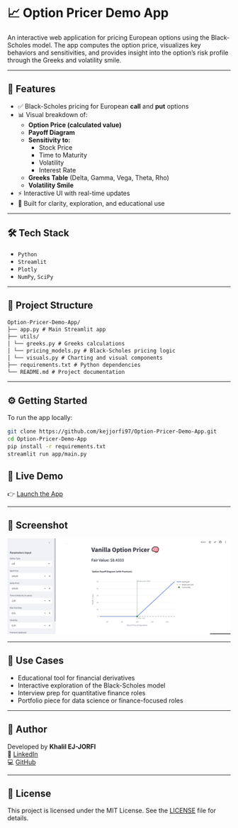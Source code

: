 # 📈 Option Pricer Demo App

An interactive web application for pricing European options using the Black-Scholes model. The app computes the option price, visualizes key behaviors and sensitivities, and provides insight into the option’s risk profile through the Greeks and volatility smile.

---

## 🔧 Features

- ✅ Black-Scholes pricing for European **call** and **put** options  
- 📊 Visual breakdown of:
  - **Option Price (calculated value)**
  - **Payoff Diagram**
  - **Sensitivity to:**
    - Stock Price
    - Time to Maturity
    - Volatility
    - Interest Rate
  - **Greeks Table** (Delta, Gamma, Vega, Theta, Rho)
  - **Volatility Smile**
- ⚡ Interactive UI with real-time updates  
- 🎯 Built for clarity, exploration, and educational use

---

## 🛠️ Tech Stack

- `Python`  
- `Streamlit`  
- `Plotly`  
- `NumPy`, `SciPy`

---

## 📂 Project Structure

``` 
Option-Pricer-Demo-App/
├── app.py # Main Streamlit app
├── utils/
│ └── greeks.py # Greeks calculations
│ └── pricing_models.py # Black-Scholes pricing logic
│ └── visuals.py # Charting and visual components
├── requirements.txt # Python dependencies
└── README.md # Project documentation
```

---


## ⚙️ Getting Started

To run the app locally:

```bash
git clone https://github.com/kejjorfi97/Option-Pricer-Demo-App.git
cd Option-Pricer-Demo-App
pip install -r requirements.txt
streamlit run app/main.py
```

## 🚀 Live Demo

👉 [Launch the App](https://option-pricer-demo-app.streamlit.app/)

---

## 📸 Screenshot
![App Preview](screenshot.png)

---

## 📌 Use Cases

- Educational tool for financial derivatives  
- Interactive exploration of the Black-Scholes model  
- Interview prep for quantitative finance roles  
- Portfolio piece for data science or finance-focused roles

---

## 👤 Author

Developed by **Khalil EJ-JORFI**  
🔗 [LinkedIn](https://www.linkedin.com/in/khalil-ej-jorfi-262291146/)  
💻 [GitHub](https://github.com/kejjorfi97)

---

## 📜 License

This project is licensed under the MIT License. See the [LICENSE](LICENSE) file for details.

